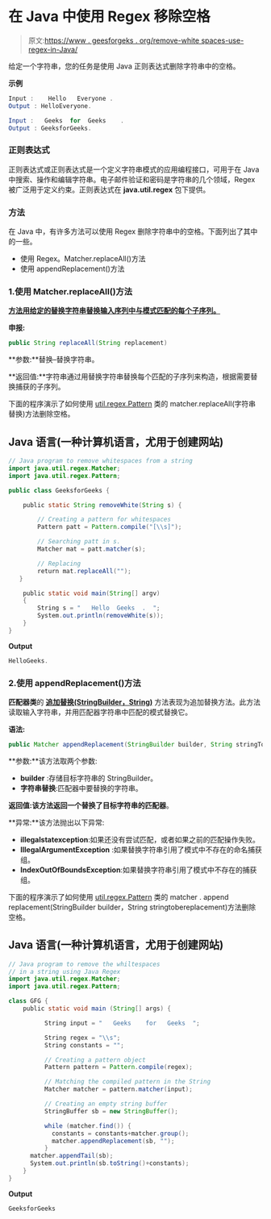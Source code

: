# 在 Java 中使用 Regex 移除空格

> 原文:[https://www . geesforgeks . org/remove-white spaces-use-regex-in-Java/](https://www.geeksforgeeks.org/removing-whitespaces-using-regex-in-java/)

给定一个字符串，您的任务是使用 Java 正则表达式删除字符串中的空格。

**示例**

```java
Input :    Hello   Everyone . 
Output : HelloEveryone.

Input :   Geeks  for  Geeks    .
Output : GeeksforGeeks.
```

### 正则表达式

正则表达式或正则表达式是一个定义字符串模式的应用编程接口，可用于在 Java 中搜索、操作和编辑字符串。电子邮件验证和密码是字符串的几个领域，Regex 被广泛用于定义约束。正则表达式在 **java.util.regex** 包下提供。

### 方法

在 Java 中，有许多方法可以使用 Regex 删除字符串中的空格。下面列出了其中的一些。

*   使用 Regex。Matcher.replaceAll()方法
*   使用 appendReplacement()方法

### 1.使用 Matcher.replaceAll()方法

[**方法用给定的替换字符串替换输入序列中与模式匹配的每个子序列。**](https://www.geeksforgeeks.org/matcher-replaceallstring-method-in-java-with-examples/)

**申报:**

```java
public String replaceAll(String replacement) 
```

**参数:**替换–替换字符串。

**返回值:**字符串通过用替换字符串替换每个匹配的子序列来构造，根据需要替换捕获的子序列。

下面的程序演示了如何使用 [util.regex.Pattern](https://www.geeksforgeeks.org/regular-expressions-in-java/) 类的 matcher.replaceAll(字符串替换)方法删除空格。

## Java 语言(一种计算机语言，尤用于创建网站)

```java
// Java program to remove whitespaces from a string
import java.util.regex.Matcher;
import java.util.regex.Pattern;

public class GeeksforGeeks {

    public static String removeWhite(String s) {

        // Creating a pattern for whitespaces
        Pattern patt = Pattern.compile("[\\s]");

        // Searching patt in s.
        Matcher mat = patt.matcher(s);

        // Replacing
        return mat.replaceAll("");
   }

    public static void main(String[] argv)
    {
        String s = "   Hello  Geeks  .  ";
        System.out.println(removeWhite(s));
    }
}
```

**Output**

```java
HelloGeeks.
```

### 2.使用 appendReplacement()方法

**匹配器类**的 [**追加替换(StringBuilder，String)**](https://www.geeksforgeeks.org/matcher-appendreplacementstringbuilder-string-method-in-java-with-examples/) 方法表现为追加替换方法。此方法读取输入字符串，并用匹配器字符串中匹配的模式替换它。

**语法:**

```java
public Matcher appendReplacement(StringBuilder builder, String stringToBeReplaced)
```

**参数:**该方法取两个参数:

*   **builder** :存储目标字符串的 StringBuilder。
*   **字符串替换**:匹配器中要替换的字符串。

**返回值:**该方法返回一个替换了目标字符串的**匹配器**。

**异常:**该方法抛出以下异常:

*   **illegalstatexception**:如果还没有尝试匹配，或者如果之前的匹配操作失败。
*   **IllegalArgumentException** :如果替换字符串引用了模式中不存在的命名捕获组。
*   **IndexOutOfBoundsException**:如果替换字符串引用了模式中不存在的捕获组。

下面的程序演示了如何使用 [util.regex.Pattern](https://www.geeksforgeeks.org/regular-expressions-in-java/) 类的 matcher . append replacement(StringBuilder builder，String stringtobereplacement)方法删除空格。

## Java 语言(一种计算机语言，尤用于创建网站)

```java
// Java program to remove the whiltespaces
// in a string using Java Regex
import java.util.regex.Matcher;
import java.util.regex.Pattern;

class GFG {
    public static void main (String[] args) {

          String input = "   Geeks    for   Geeks  ";

          String regex = "\\s";
          String constants = "";

          // Creating a pattern object
          Pattern pattern = Pattern.compile(regex);

          // Matching the compiled pattern in the String
          Matcher matcher = pattern.matcher(input);

          // Creating an empty string buffer
          StringBuffer sb = new StringBuffer();

          while (matcher.find()) {
            constants = constants+matcher.group();
            matcher.appendReplacement(sb, "");
          }
      matcher.appendTail(sb);
      System.out.println(sb.toString()+constants);
    }
}
```

**Output**

```java
GeeksforGeeks            
```